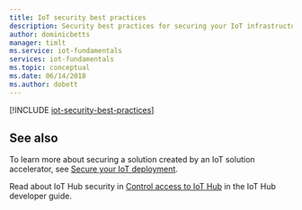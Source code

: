 ```yaml
---
title: IoT security best practices 
description: Security best practices for securing your IoT infrastructure
author: dominicbetts
manager: timlt
ms.service: iot-fundamentals
services: iot-fundamentals
ms.topic: conceptual
ms.date: 06/14/2018
ms.author: dobett
---
```


[!INCLUDE [iot-security-best-practices](../../includes/iot-security-best-practices.md)]

## See also
To learn more about securing a solution created by an IoT solution accelerator, see [Secure your IoT deployment][lnk-security-deployment].

Read about IoT Hub security in [Control access to IoT Hub][lnk-devguide-security] in the IoT Hub developer guide.

[lnk-security-deployment]: iot-security-deployment.md
[lnk-devguide-security]: /azure/iot-hub/iot-hub-devguide-security
